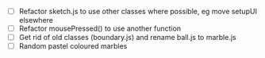 - [ ] Refactor sketch.js to use other classes where possible, eg move setupUI elsewhere
- [ ] Refactor mousePressed() to use another function
- [ ] Get rid of old classes (boundary.js) and rename ball.js to marble.js
- [ ] Random pastel coloured marbles